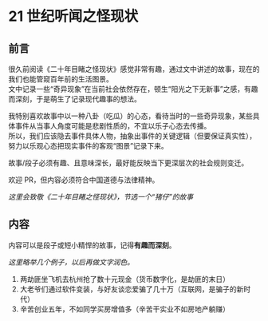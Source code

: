 # 21 世纪听闻之怪现状

## 前言

很久前阅读《二十年目睹之怪现状》感觉非常有趣，通过文中讲述的故事，现在的我们也能管窥百年前的生活图景。  
文中记录一些“奇异现象”在当前社会依然存在，顿生“阳光之下无新事”之感，有趣而深刻，于是萌生了记录现代趣事的想法。  

我特别喜欢故事中以一种八卦（吃瓜）的心态，看待当时的一些奇异现象，某些具体事件从当事人角度可能是悲剧性质的，不宜以乐子心态去传播。  
所以，我们应该隐去事件具体人物，抽象出事件的关键逻辑（但要保证真实性），努力以乐观心态把现实事件的客观“图景”记录下来。  

故事/段子必须有趣、且意味深长，最好能反映当下更深层次的社会规则变迁。

欢迎 PR，但内容必须符合中国道德与法律精神。

_这里会致敬《二十年目睹之怪现状》，节选一个“猪仔”的故事_

## 内容

内容可以是段子或短小精悍的故事，记得**有趣而深刻**。

_这里略举几个例子，以后再做文字润色。_  

1. 两劫匪坐飞机去杭州抢了数十元现金（货币数字化，是劫匪的末日）
2. 大老爷们通过软件变装，与好友谈恋爱骗了几十万（互联网，是骗子的新时代）
3. 辛苦创业五年，不如同学买房增值多（辛苦干实业不如房地产躺赚）


<!-- 局限 -->
